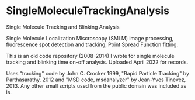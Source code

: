 # SingleMoleculeTrackingAnalysis
Single Molecule Tracking and Blinking Analysis

Single Molecule Localization Miscroscopy (SMLM) image processing, fluorescence spot detection and tracking, Point Spread Function fitting.

This is an old code repository (2008-2014) I wrote for single molecule tracking and blinking time on-off analysis. Uploaded April 2022 for records.

Uses "tracking" code by John C. Crocker 1999,  "Rapid Particle Tracking" by Parthasarathy, 2012  and "MSD code, msdanalyzer" by Jean-Yves Tinevez, 2013.
Any other small scripts used from the public domain was included as is.
